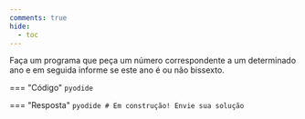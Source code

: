 ```yaml
---
comments: true
hide:
  - toc
---
```


Faça um programa que peça um número correspondente a um determinado ano e em seguida informe se este ano é ou não bissexto.

=== "Código"
	```pyodide
	```

=== "Resposta"
	```pyodide
	# Em construção! Envie sua solução
	```
